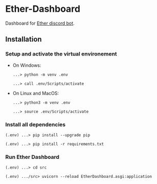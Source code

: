 # Ether-Dashboard
Dashboard for [Ether discord bot](https://github.com/holy-tanuki/Ether-Bot).

## Installation

### Setup and activate the virtual environement

- On Windows:
  ```
  ...> python -m venv .env
  ``` 
  ```
  ...> call .env/Scripts/activate
  ```

- On Linux and MacOS:
  ```
  ...> python3 -m venv .env
  ```
  ```
  ...> source .env/Scripts/activate
  ```

### Install all dependencies

```
(.env) ...> pip install --upgrade pip
``` 
```
(.env) ...> pip install -r requirements.txt
```

### Run Ether Dashboard

```
(.env) ...> cd src
```
```
(.env) .../src> uvicorn --reload EtherDashboard.asgi:application
```